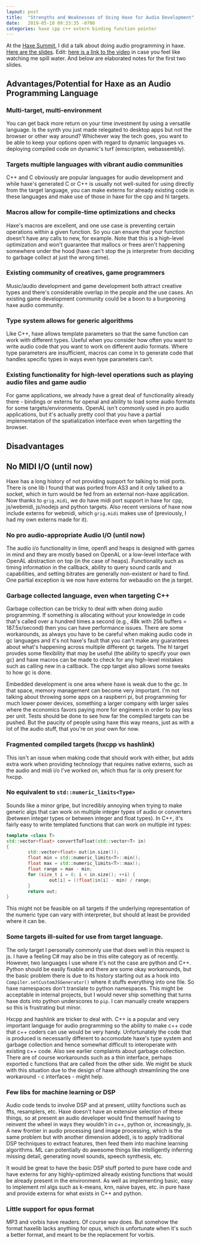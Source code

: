 ```yaml
---
layout: post
title:  "Strengths and Weaknesses of Using Haxe for Audio Development"
date:   2019-05-10 09:33:35 -0700
categories: haxe cpp c++ extern binding function pointer
---
```

At the [Haxe Summit](https://summit.haxe.org/us/2019/), I did a talk about doing audio programming in haxe. [Here are the slides](/assets/grig_presentation.pdf). Edit: [here is a link to the video](https://www.youtube.com/watch?v=IQs2a2KHlpk) in case you feel like watching me spill water. And below are elaborated notes for the first two slides.

## Advantages/Potential for Haxe as an Audio Programming Language

### Multi-target, multi-environment

You can get back more return on your time investment by using a versatile language. Is the synth you just made relegated to desktop apps but not the browser or other way around? Whichever way the tech goes, you want to be able to keep your options open with regard to dynamic languages vs. deploying compiled code on dynamic's turf (emscripten, webassembly).

### Targets multiple languages with vibrant audio communities

C++ and C obviously are popular languages for audio development and while haxe's generated C or C++ is usually not well-suited for using directly from the target language, you can make externs for already existing code in these languages and make use of those in haxe for the cpp and hl targets.

### Macros allow for compile-time optimizations and checks

Haxe's macros are excellent, and one use case is preventing certain operations within a given function. So you can ensure that your function doesn't have any calls to new, for example. Note that this is a high-level optimization and won't guarantee that mallocs or frees aren't happening somewhere under the hood (haxe can't stop the js interpreter from deciding to garbage collect at just the wrong time).

### Existing community of creatives, game programmers

Music/audio development and game development both attract creative types and there's considerable overlap in the people and the use cases. An existing game development community could be a boon to a burgeoning haxe audio community.

### Type system allows for generic algorithms

Like C++, haxe allows template parameters so that the same function can work with different types. Useful when you consider how often you want to write audio code that you want to work on different audio formats. Where type parameters are insufficient, macros can come in to generate code that handles specific types in ways even type parameters can't.

### Existing functionality for high-level operations such as playing audio files and game audio

For game applications, we already have a great deal of functionality already there - bindings or externs for openal and ability to load some audio formats for some targets/environments. OpenAL isn't commonly used in pro audio applications, but it's actually pretty cool that you have a partial implementation of the spatialization interface even when targetting the browser.

## Disadvantages

## No MIDI I/O (until now)

Haxe has a long history of not providing support for talking to midi ports. There is one lib I found that was ported from AS3 and it only talked to a socket, which in turn would be fed from an external non-haxe application. Now thanks to `grig.midi`, we do have midi port support in haxe for cpp, js/webmidi, js/nodejs and python targets. Also recent versions of haxe now include externs for webmidi, which `grig.midi` makes use of (previously, I had my own externs made for it).

### No pro audio-appropriate Audio I/O (until now)

The audio i/o functionality in lime, openfl and heaps is designed with games in mind and they are mostly based on OpenAL or a low-level interface with OpenAL abstraction on top (in the case of heaps). Functionality such as timing information in the callback, ability to query sound cards and capabilities, and setting bitrates are generally non-existent or hard to find. One partial exception is we now have externs for webaudio on the js target.

### Garbage collected language, even when targeting C++

Garbage collection can be tricky to deal with when doing audio programming. If something is allocating without your knowledge in code that's called over a hundred times a second (e.g., 48k with 256 buffers = 187.5x/second) then you can have performance issues. There are some workarounds, as always you have to be careful when making audio code in gc languages and it's not haxe's fault that you can't make any guarantees about what's happening across multiple different gc targets. The hl target provdes some flexibility that may be useful (the ability to specify your own gc) and haxe macros can be made to check for any high-level mistakes such as calling new in a callback. The cpp target also allows some tweaks to how gc is done.

Embedded development is one area where haxe is weak due to the gc. In that space, memory management can become very important. I'm not talking about throwing some apps on a raspberri pi, but programming for much lower power devices, something a larger company with larger sales where the economics favors paying more for engineers in order to pay less per unit. Tests should be done to see how far the compiled targets can be pushed. But the paucity of people using haxe this way means, just as with a lot of the audio stuff, that you're on your own for now.

### Fragmented compiled targets (hxcpp vs hashlink)

This isn't an issue when making code that should work with either, but adds extra work when providing technology that requires native externs, such as the audio and midi i/o I've worked on, which thus far is only present for hxcpp.

### No equivalent to `std::numeric_limits<Type>`

Sounds like a minor gripe, but incredibly annoying when trying to make generic algs that can work on multiple integer types of audio or converters (between integer types or between integer and float types). In C++, it's fairly easy to write templated functions that can work on multiple int types:

```c++
template <class T>
std::vector<float> convertToFloat(std::vector<T> in)
{
        std::vector<float> out(in.size());
        float min = std::numeric_limits<T>::min();
        float max = std::numeric_limits<T>::max();
        float range = max - min;
        for (size_t i = 0; i < in.size(); ++i) {
                out[i] = ((float)in[i] - min) / range;
        }
        return out;
}
```

This might not be feasible on all targets if the underlying representation of the numeric type can vary with interpreter, but should at least be provided where it can be.

### Some targets ill-suited for use from target language.

The only target I personally commonly use that does well in this respect is js. I have a feeling C# may also be in this elite category as of recently. However, two languages I use where it's not the case are python and C++. Python should be easily fixable and there are some okay workarounds, but the basic problem there is due to its history starting out as a hook into `Compiler.setCustomJSGenerator()` where it stuffs everything into one file. So haxe namespaces don't translate to python namespaces. This might be acceptable in internal projects, but I would never ship something that turns haxe dots into python underscores to `pip`. I can manually create wrappers so this is frustrating but minor.

Hxcpp and hashlink are tricker to deal with. C++ is a popular and very important language for audio programming so the ability to make c++ code that c++ coders can use would be very handy. Unfortunately the code that is produced is necessarily different to accomodate haxe's type system and garbage collection and hence somewhat difficult to interoperate with existing c++ code. Also see earlier complaints about garbage collection. There are of course workarounds such as a thin interface, perhaps exported c functions that are called from the other side. We might be stuck with this situation due to the design of haxe although streamlining the one workaround - c interfaces - might help.

### Few libs for machine learning or DSP

Audio code tends to involve DSP and at present, utility functions such as ffts, resamplers, etc. Haxe doesn't have an extensive selection of these things, so at present an audio developer would find themself having to reinvent the wheel in ways they wouldn't in c++, python or, increasingly, js. A new frontier in audio processing (and image processing, which is the same problem but with another dimension added), is to apply traditional DSP techniques to extract features, then feed them into machine learning algorithms. ML can potentially do awesome things like intelligently inferring missing detail, generating novel sounds, speech synthesis, etc.

It would be great to have the basic DSP stuff ported to pure haxe code and have externs for any highly-optimized already existing functions that would be already present in the environment. As well as implementing basic, easy to implement ml algs such as k-means, knn, naive bayes, etc. in pure haxe and provide externs for what exists in C++ and python.

### Little support for opus format

MP3 and vorbis have readers. Of course wav does. But somehow the format haxelib lacks anything for opus, which is unfortunate when it's such a better format, and meant to be the replacement for vorbis.
